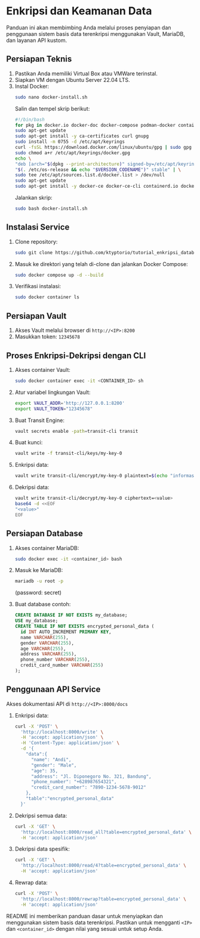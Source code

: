 # Enkripsi dan Keamanan Data

Panduan ini akan membimbing Anda melalui proses penyiapan dan penggunaan sistem basis data terenkripsi menggunakan Vault, MariaDB, dan layanan API kustom.

## Persiapan Teknis

1. Pastikan Anda memiliki Virtual Box atau VMWare terinstal.
2. Siapkan VM dengan Ubuntu Server 22.04 LTS.
3. Instal Docker:
   ```bash
   sudo nano docker-install.sh
   ```
   Salin dan tempel skrip berikut:
   ```bash
   #!/bin/bash
   for pkg in docker.io docker-doc docker-compose podman-docker containerd runc; do sudo apt-get remove $pkg; done
   sudo apt-get update
   sudo apt-get install -y ca-certificates curl gnupg
   sudo install -m 0755 -d /etc/apt/keyrings
   curl -fsSL https://download.docker.com/linux/ubuntu/gpg | sudo gpg --dearmor -o /etc/apt/keyrings/docker.gpg
   sudo chmod a+r /etc/apt/keyrings/docker.gpg
   echo \
   "deb [arch="$(dpkg --print-architecture)" signed-by=/etc/apt/keyrings/docker.gpg] https://download.docker.com/linux/ubuntu \
   "$(. /etc/os-release && echo "$VERSION_CODENAME")" stable" | \
   sudo tee /etc/apt/sources.list.d/docker.list > /dev/null
   sudo apt-get update
   sudo apt-get install -y docker-ce docker-ce-cli containerd.io docker-buildx-plugin docker-compose-plugin
   ```
   Jalankan skrip:
   ```bash
   sudo bash docker-install.sh
   ```

## Instalasi Service

1. Clone repository:
   ```bash
   sudo git clone https://github.com/ktyptorio/tutorial_enkripsi_database.git
   ```

2. Masuk ke direktori yang telah di-clone dan jalankan Docker Compose:
   ```bash
   sudo docker compose up -d --build
   ```

3. Verifikasi instalasi:
   ```bash
   sudo docker container ls
   ```

## Persiapan Vault

1. Akses Vault melalui browser di `http://<IP>:8200`
2. Masukkan token: `12345678`

## Proses Enkripsi-Dekripsi dengan CLI

1. Akses container Vault:
   ```bash
   sudo docker container exec -it <CONTAINER_ID> sh
   ```

2. Atur variabel lingkungan Vault:
   ```bash
   export VAULT_ADDR='http://127.0.0.1:8200'
   export VAULT_TOKEN="12345678"
   ```

3. Buat Transit Engine:
   ```bash
   vault secrets enable -path=transit-cli transit
   ```

4. Buat kunci:
   ```bash
   vault write -f transit-cli/keys/my-key-0
   ```

5. Enkripsi data:
   ```bash
   vault write transit-cli/encrypt/my-key-0 plaintext=$(echo "informasi rahasia" | base64)
   ```

6. Dekripsi data:
   ```bash
   vault write transit-cli/decrypt/my-key-0 ciphertext=<value>
   base64 -d <<EOF
   "<value>"
   EOF
   ```

## Persiapan Database

1. Akses container MariaDB:
   ```bash
   sudo docker exec -it <container_id> bash
   ```

2. Masuk ke MariaDB:
   ```bash
   mariadb -u root -p
   ```
   (password: secret)

3. Buat database contoh:
   ```sql
   CREATE DATABASE IF NOT EXISTS my_database;
   USE my_database;
   CREATE TABLE IF NOT EXISTS encrypted_personal_data (
     id INT AUTO_INCREMENT PRIMARY KEY,
     name VARCHAR(255),
     gender VARCHAR(255),
     age VARCHAR(255),
     address VARCHAR(255),
     phone_number VARCHAR(255),
     credit_card_number VARCHAR(255)
   );
   ```

## Penggunaan API Service

Akses dokumentasi API di `http://<IP>:8000/docs`

1. Enkripsi data:
   ```bash
   curl -X 'POST' \
     'http://localhost:8000/write' \
     -H 'accept: application/json' \
     -H 'Content-Type: application/json' \
     -d '{
       "data":{
         "name": "Andi",
         "gender": "Male",
         "age": 35,
         "address": "Jl. Diponegoro No. 321, Bandung",
         "phone_number": "+628987654321",
         "credit_card_number": "7890-1234-5678-9012"
       },
       "table":"encrypted_personal_data"
     }'
   ```

2. Dekripsi semua data:
   ```bash
   curl -X 'GET' \
     'http://localhost:8000/read_all?table=encrypted_personal_data' \
     -H 'accept: application/json'
   ```

3. Dekripsi data spesifik:
   ```bash
   curl -X 'GET' \
     'http://localhost:8000/read/4?table=encrypted_personal_data' \
     -H 'accept: application/json'
   ```

4. Rewrap data:
   ```bash
   curl -X 'POST' \
     'http://localhost:8000/rewrap?table=encrypted_personal_data' \
     -H 'accept: application/json'
   ```

README ini memberikan panduan dasar untuk menyiapkan dan menggunakan sistem basis data terenkripsi. Pastikan untuk mengganti `<IP>` dan `<container_id>` dengan nilai yang sesuai untuk setup Anda.
